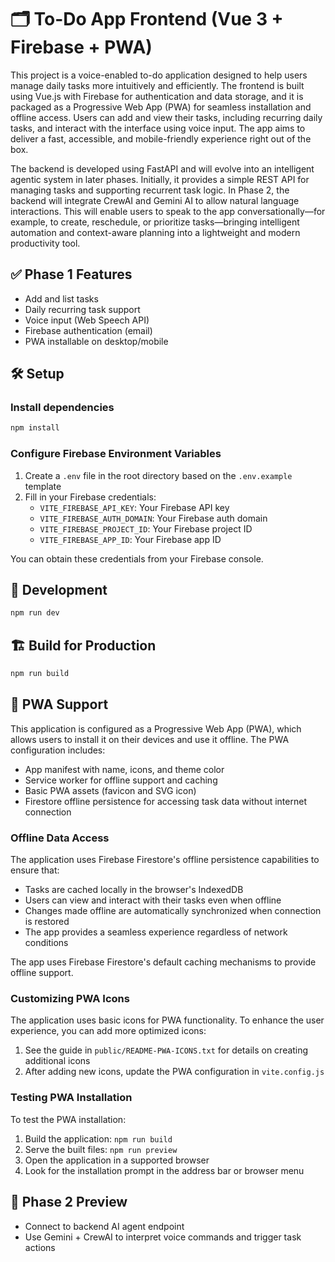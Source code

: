 # 🗂️ To-Do App Frontend (Vue 3 + Firebase + PWA)

This project is a voice-enabled to-do application designed to help users manage daily tasks more intuitively and efficiently. The frontend is built using Vue.js with Firebase for authentication and data storage, and it is packaged as a Progressive Web App (PWA) for seamless installation and offline access. Users can add and view their tasks, including recurring daily tasks, and interact with the interface using voice input. The app aims to deliver a fast, accessible, and mobile-friendly experience right out of the box.

The backend is developed using FastAPI and will evolve into an intelligent agentic system in later phases. Initially, it provides a simple REST API for managing tasks and supporting recurrent task logic. In Phase 2, the backend will integrate CrewAI and Gemini AI to allow natural language interactions. This will enable users to speak to the app conversationally—for example, to create, reschedule, or prioritize tasks—bringing intelligent automation and context-aware planning into a lightweight and modern productivity tool.

## ✅ Phase 1 Features
- Add and list tasks
- Daily recurring task support
- Voice input (Web Speech API)
- Firebase authentication (email)
- PWA installable on desktop/mobile

## 🛠️ Setup

### Install dependencies
```bash
npm install
```

### Configure Firebase Environment Variables
1. Create a `.env` file in the root directory based on the `.env.example` template
2. Fill in your Firebase credentials:
   - `VITE_FIREBASE_API_KEY`: Your Firebase API key
   - `VITE_FIREBASE_AUTH_DOMAIN`: Your Firebase auth domain
   - `VITE_FIREBASE_PROJECT_ID`: Your Firebase project ID
   - `VITE_FIREBASE_APP_ID`: Your Firebase app ID

You can obtain these credentials from your Firebase console.

## 🧪 Development

```bash
npm run dev
```

## 🏗️ Build for Production

```bash
npm run build
```

## 📱 PWA Support

This application is configured as a Progressive Web App (PWA), which allows users to install it on their devices and use it offline. The PWA configuration includes:

- App manifest with name, icons, and theme color
- Service worker for offline support and caching
- Basic PWA assets (favicon and SVG icon)
- Firestore offline persistence for accessing task data without internet connection

### Offline Data Access

The application uses Firebase Firestore's offline persistence capabilities to ensure that:

- Tasks are cached locally in the browser's IndexedDB
- Users can view and interact with their tasks even when offline
- Changes made offline are automatically synchronized when connection is restored
- The app provides a seamless experience regardless of network conditions

The app uses Firebase Firestore's default caching mechanisms to provide offline support.

### Customizing PWA Icons

The application uses basic icons for PWA functionality. To enhance the user experience, you can add more optimized icons:

1. See the guide in `public/README-PWA-ICONS.txt` for details on creating additional icons
2. After adding new icons, update the PWA configuration in `vite.config.js`

### Testing PWA Installation

To test the PWA installation:

1. Build the application: `npm run build`
2. Serve the built files: `npm run preview`
3. Open the application in a supported browser
4. Look for the installation prompt in the address bar or browser menu

## 🧠 Phase 2 Preview

* Connect to backend AI agent endpoint
* Use Gemini + CrewAI to interpret voice commands and trigger task actions
